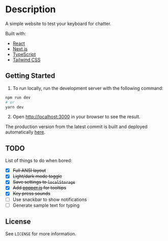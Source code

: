 # Description

A simple website to test your keyboard for chatter.

Built with:

* [React](https://reactjs.org/)
* [Next.js](https://nextjs.org/)
* [TypeScript](https://www.typescriptlang.org/)
* [Tailwind CSS](https://tailwindcss.com/)

## Getting Started

1. To run locally, run the development server with the following command:

```bash
npm run dev
# or
yarn dev
```

2. Open [http://localhost:3000](http://localhost:3000) in your browser to see the result.

The production version from the latest commit is built and deployed automatically [here](https://keyboard.dmitrijs.lv).

## TODO

List of things to do when bored:
- [X] ~~Full ANSI layout~~
- [X] ~~Light/dark mode toggle~~
- [X] ~~Save settings to `localStorage`~~
- [X] ~~Add [popper.js](https://popper.js.org/) for tooltips~~
- [X] ~~Key press sounds~~
- [ ] Use snackbar to show notifications
- [ ] Generate sample text for typing

## License

See `LICENSE` for more information.
